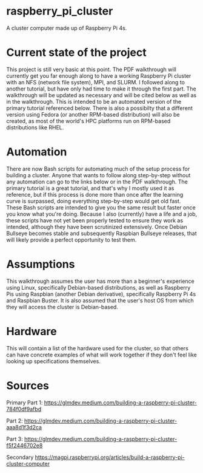 # raspberry_pi_cluster
A cluster computer made up of Raspberry Pi 4s.

# Current state of the project
This project is still very basic at this point. The PDF walkthrough will currently get you far enough along to have a working Raspberry Pi cluster with an NFS (network file system), MPI, and SLURM. I followed along to another tutorial, but have only had time to make it through the first part. The walkthrough will be updated as necessary and will be cited below as well as in the walkthrough. This is intended to be an automated version of the primary tutorial referenced below. There is also a possibilty that a different version using Fedora (or another RPM-based distribution) will also be created, as most of the world's HPC platforms run on RPM-based distributions like RHEL.

# Automation
There are now Bash scripts for automating much of the setup process for building a cluster. Anyone that wants to follow along step-by-step without any automation can go to the links below or in the PDF walkthrough. The primary tutorial is a great tutorial, and that's why I mostly used it as reference, but if this process is done more than once after the learning curve is surpassed, doing everything step-by-step would get old fast. These Bash scripts are intended to give you the same result but faster once you know what you're doing. Because I also (currently) have a life and a job, these scripts have not yet been properly tested to ensure they work as intended, although they have been scrutinized extensively. Once Debian Bullseye becomes stable and subsequently Raspbian Bullseye releases, that will likely provide a perfect opportunity to test them.

# Assumptions
This walkthrough assumes the user has more than a beginner's experience using Linux, specifically Debian-based distributions, as well as Raspberry Pis using Raspbian (another Debian derivative), specifically Raspberry Pi 4s and Raspbian Buster. It is also assumed that the user's host OS from which they will access the cluster is Debian-based.

# Hardware
This will contain a list of the hardware used for the cluster, so that others can have concrete examples of what will work together if they don't feel like looking up specifications themselves.

# Sources
Primary
Part 1: https://glmdev.medium.com/building-a-raspberry-pi-cluster-784f0df9afbd

Part 2: https://glmdev.medium.com/building-a-raspberry-pi-cluster-aaa8d1f3d2ca

Part 3: https://glmdev.medium.com/building-a-raspberry-pi-cluster-f5f2446702e8

Secondary
https://magpi.raspberrypi.org/articles/build-a-raspberry-pi-cluster-computer
